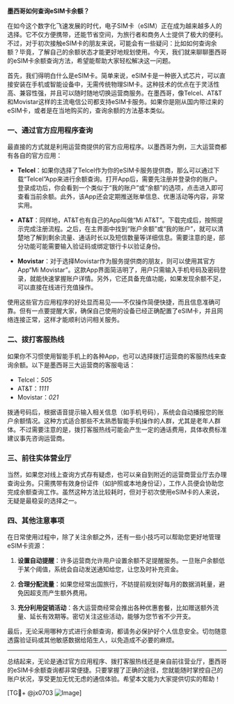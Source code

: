 **墨西哥如何查询eSIM卡余额？**

在如今这个数字化飞速发展的时代，电子SIM卡（eSIM）正在成为越来越多人的选择。它不仅方便携带，还能节省空间，为旅行者和商务人士提供了极大的便利。不过，对于初次接触eSIM卡的朋友来说，可能会有一些疑问：比如如何查询余额？毕竟，了解自己的余额状态才能更好地规划使用。今天，我们就来聊聊墨西哥的eSIM卡余额查询方法，希望能帮助大家轻松解决这一问题。

首先，我们得明白什么是eSIM卡。简单来说，eSIM卡是一种嵌入式芯片，可以直接安装在手机或智能设备中，无需传统物理SIM卡。这种技术的优点在于灵活性高、兼容性强，并且可以随时随地切换运营商服务。在墨西哥，像Telcel、AT&T和Movistar这样的主流电信公司都支持eSIM卡服务。如果你是刚从国内带过来的eSIM卡，或者是在当地购买的，查询余额的方法基本类似。

### **一、通过官方应用程序查询**
最直接的方式就是利用运营商提供的官方应用程序。以墨西哥为例，三大运营商都有各自的官方应用：

- **Telcel**：如果你选择了Telcel作为你的eSIM卡服务提供商，那么可以通过下载“Telcel”App来进行余额查询。打开App后，需要先注册并登录你的账户。登录成功后，你会看到一个类似于“我的账户”或“余额”的选项，点击进入即可查看当前余额。此外，该App还会定期推送账单信息、优惠活动等内容，非常实用。
  
- **AT&T**：同样地，AT&T也有自己的App叫做“Mi AT&T”。下载完成后，按照提示完成注册流程。之后，在主界面中找到“账户余额”或“我的账户”，就可以清楚地了解到剩余流量、通话时长以及短信数量等详细信息。需要注意的是，部分功能可能需要输入验证码或绑定银行卡以验证身份。

- **Movistar**：对于选择Movistar作为服务提供商的朋友，则可以使用其官方App“Mi Movistar”。这款App界面简洁明了，用户只需输入手机号码及密码登录，就能快速掌握账户详情。另外，它还具备充值功能，如果发现余额不足，可以直接在线进行充值操作。

使用这些官方应用程序的好处显而易见——不仅操作简便快捷，而且信息准确可靠。但有一点要提醒大家，确保自己使用的设备已经正确配置了eSIM卡，并且网络连接正常，这样才能顺利访问相关服务。

### **二、拨打客服热线**
如果你不习惯使用智能手机上的各种App，也可以选择拨打运营商的客服热线来查询余额。以下是墨西哥三大运营商的客服电话：
- Telcel：*505*
- AT&T：*1111*
- Movistar：*021*

拨通号码后，根据语音提示输入相关信息（如手机号码），系统会自动播报您的账户余额情况。这种方式适合那些不太熟悉智能手机操作的人群，尤其是老年人群体。不过需要注意的是，拨打客服热线可能会产生一定的通话费用，具体收费标准建议事先咨询运营商。

### **三、前往实体营业厅**
当然，如果您对线上查询方式存有疑虑，也可以亲自到附近的运营商营业厅去办理查询业务。只需携带有效身份证件（如护照或本地身份证），工作人员便会协助您完成余额查询工作。虽然这种方法比较耗时，但对于初次使用eSIM卡的人来说，无疑是最稳妥的选择之一。

### **四、其他注意事项**
在日常使用过程中，除了关注余额之外，还有一些小技巧可以帮助您更好地管理eSIM卡资源：

1. **设置自动提醒**：许多运营商允许用户设置余额不足提醒服务。一旦账户余额低于某个阈值，系统会自动发送通知给您，让您及时补充资金。
   
2. **合理分配流量**：如果您经常出国旅行，不妨提前规划好每月的数据消耗量，避免因超支而产生额外费用。

3. **充分利用促销活动**：各大运营商经常会推出各种优惠套餐，比如赠送额外流量、延长有效期等。密切关注这些活动，能够为您节省不少开支。

最后，无论采用哪种方式进行余额查询，都请务必保护好个人信息安全。切勿随意透露验证码或其他敏感数据给陌生人，以免造成不必要的麻烦。

---

总结起来，无论是通过官方应用程序、拨打客服热线还是亲自前往营业厅，墨西哥的eSIM卡余额查询都非常便捷。只要掌握了正确的途径，您就能随时掌控自己的账户状况，享受更加无忧无虑的通信体验。希望本文能为大家提供切实的帮助！

[TG💪+ @jx0703 ![Image](https://github.com/user-attachments/assets/dbca1d08-cadb-493c-b0ec-ad6f7a83f270)]